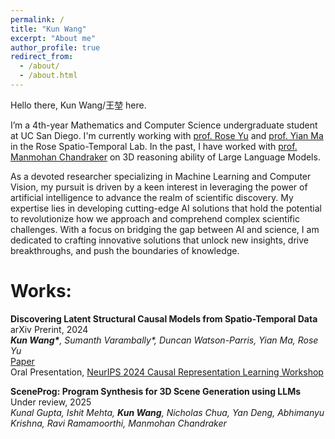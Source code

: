 ```yaml
---
permalink: /
title: "Kun Wang"
excerpt: "About me"
author_profile: true
redirect_from: 
  - /about/
  - /about.html
---
```




<!-- ![Illustration of combining vision and language modalities](/images/image_to_text_vis.png){: .align-right width="300px"} -->
Hello there, Kun Wang/王堃 here.

I’m a 4th-year Mathematics and Computer Science undergraduate student at UC San Diego. I'm currently working with [prof. Rose Yu](https://roseyu.com/) and [prof. Yian Ma](https://sites.google.com/view/yianma/home) in the Rose Spatio-Temporal Lab. In the past, I have worked with [prof. Manmohan Chandraker](https://cseweb.ucsd.edu/~mkchandraker/) on 3D reasoning ability of Large Language Models. 

As a devoted researcher specializing in Machine Learning and Computer Vision, my pursuit is driven by a keen interest in leveraging the power of artificial intelligence to advance the realm of scientific discovery. My expertise lies in developing cutting-edge AI solutions that hold the potential to revolutionize how we approach and comprehend complex scientific challenges. With a focus on bridging the gap between AI and science, I am dedicated to crafting innovative solutions that unlock new insights, drive breakthroughs, and push the boundaries of knowledge.

Works:
======

**Discovering Latent Structural Causal Models from Spatio-Temporal Data** arXiv Prerint, 2024\
***Kun Wang\***, Sumanth Varambally\*, Duncan Watson-Parris, Yian Ma, Rose Yu*\
[Paper](https://arxiv.org/abs/2411.05331) \
Oral Presentation, [NeurIPS 2024 Causal Representation Learning Workshop](https://crl-community.github.io/neurips24)

**SceneProg: Program Synthesis for 3D Scene Generation using 
LLMs** Under review, 2025\
*Kunal Gupta, Ishit Mehta, **Kun Wang**, Nicholas Chua, Yan Deng, Abhimanyu Krishna, Ravi Ramamoorthi, Manmohan Chandraker*




